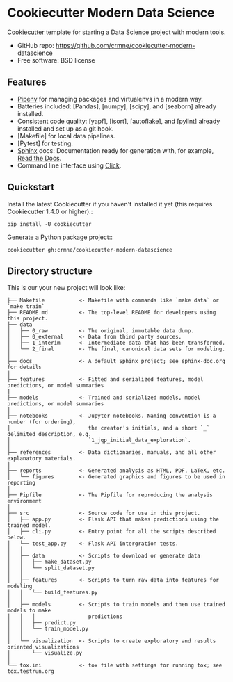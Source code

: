 # Cookiecutter Modern Data Science
[Cookiecutter] template for starting a Data Science project with modern tools.

* GitHub repo: https://github.com/crmne/cookiecutter-modern-datascience
* Free software: BSD license

## Features

* [Pipenv] for managing packages and virtualenvs in a modern way.
* Batteries included: [Pandas], [numpy], [scipy], and [seaborn] already installed.
* Consistent code quality: [yapf], [isort], [autoflake], and [pylint] already installed and set up as a git hook.
* [Makefile] for local data pipelines.
* [Pytest] for testing.
* [Sphinx] docs: Documentation ready for generation with, for example, [Read the Docs].
* Command line interface using [Click].

## Quickstart

Install the latest Cookiecutter if you haven't installed it yet (this requires Cookiecutter 1.4.0 or higher)::

    pip install -U cookiecutter

Generate a Python package project::

    cookiecutter gh:crmne/cookiecutter-modern-datascience

## Directory structure

This is our your new project will look like:

    ├── Makefile           <- Makefile with commands like `make data` or `make train`
    ├── README.md          <- The top-level README for developers using this project.
    ├── data
    │   ├── 0_raw          <- The original, immutable data dump.
    │   ├── 0_external     <- Data from third party sources.
    │   ├── 1_interim      <- Intermediate data that has been transformed.
    │   └── 2_final        <- The final, canonical data sets for modeling.
    │
    ├── docs               <- A default Sphinx project; see sphinx-doc.org for details
    │
    ├── features           <- Fitted and serialized features, model predictions, or model summaries
    |
    ├── models             <- Trained and serialized models, model predictions, or model summaries
    │
    ├── notebooks          <- Jupyter notebooks. Naming convention is a number (for ordering),
    │                         the creator's initials, and a short `_` delimited description, e.g.
    │                         `1_jqp_initial_data_exploration`.
    │
    ├── references         <- Data dictionaries, manuals, and all other explanatory materials.
    │
    ├── reports            <- Generated analysis as HTML, PDF, LaTeX, etc.
    │   └── figures        <- Generated graphics and figures to be used in reporting
    │
    ├── Pipfile            <- The Pipfile for reproducing the analysis environment
    │
    ├── src                <- Source code for use in this project.
    │   ├── app.py         <- Flask API that makes predictions using the trained model.
    │   ├── cli.py         <- Entry point for all the scripts described below.
    │   └── test_app.py    <- Flask API intergration tests.
    │   │
    │   ├── data           <- Scripts to download or generate data
    │   │   ├── make_dataset.py
    │   │   └── split_dataset.py
    │   │
    │   ├── features       <- Scripts to turn raw data into features for modeling
    │   │   └── build_features.py
    │   │
    │   ├── models         <- Scripts to train models and then use trained models to make
    │   │   │                 predictions
    │   │   ├── predict.py
    │   │   └── train_model.py
    │   │
    │   └── visualization  <- Scripts to create exploratory and results oriented visualizations
    │       └── visualize.py
    │
    └── tox.ini            <- tox file with settings for running tox; see tox.testrun.org


[Cookiecutter]: https://github.com/audreyr/cookiecutter
[Pipenv]: https://pipenv.pypa.io/en/latest/
[Click]: https://click.palletsprojects.com/
[Sphinx]: https://www.sphinx-doc.org/en/master/
[Read the Docs]: https://readthedocs.org/